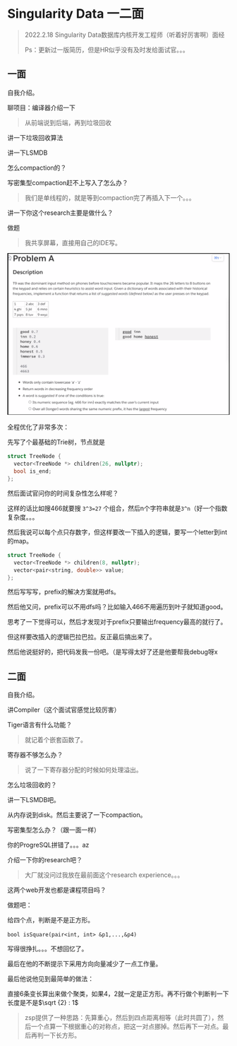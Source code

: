 # Singularity Data 一二面

> 2022.2.18 Singularity Data数据库内核开发工程师（听着好厉害啊）面经
>
> Ps：更新过一版简历，但是HR似乎没有及时发给面试官。。。

## 一面

自我介绍。

聊项目：编译器介绍一下

> 从前端说到后端，再到垃圾回收

讲一下垃圾回收算法

讲一下LSMDB

怎么compaction的？

写密集型compaction赶不上写入了怎么办？

> 我们是单线程的，就是等到compaction完了再插入下一个。。。

讲一下你这个research主要是做什么？

做题

> 我共享屏幕，直接用自己的IDE写。

<img src="./img/singularity1.png" style="zoom:50%;" />

全程优化了非常多次：

先写了个最基础的Trie树，节点就是

```c++
struct TreeNode {
  vector<TreeNode *> children(26, nullptr);
  bool is_end;
};
```

然后面试官问你的时间复杂性怎么样呢？

这样的话比如搜466就要搜 `3^3=27` 个组合，然后n个字符串就是`3^n`（好一个指数复杂度。。。

然后我说可以每个点只存数字，但这样要改一下插入的逻辑，要写一个letter到int的map。

```c++
struct TreeNode {
  vector<TreeNode *> children(8, nullptr);
  vector<pair<string, double>> value;
};
```

然后写写写，prefix的解决方案就用dfs。

然后他又问，prefix可以不用dfs吗？比如输入466不用遍历到叶子就知道good。

思考了一下觉得可以，然后才发现对于prefix只要输出frequency最高的就行了。

但这样要改插入的逻辑巴拉巴拉。反正最后搞出来了。

然后他说挺好的，把代码发我一份吧。（是写得太好了还是他要帮我debug呀x

## 二面

自我介绍。

讲Compiler（这个面试官感觉比较厉害）

Tiger语言有什么功能？

> 就记着个嵌套函数了。

寄存器不够怎么办？

> 说了一下寄存器分配的时候如何处理溢出。

怎么垃圾回收的？

讲一下LSMDB吧。

从内存说到disk。然后主要说了一下compaction。

写密集型怎么办？（跟一面一样）

你的ProgreSQL拼错了。。。az

介绍一下你的research吧？

> 大厂就没问过我放在最前面这个research experience。。。

这两个web开发也都是课程项目吗？

做题吧：

给四个点，判断是不是正方形。

`bool isSquare(pair<int, int> &p1,...,&p4)`

写得很挣扎。。。不想回忆了。

最后在他的不断提示下采用方向向量减少了一点工作量。

最后他说他见到最简单的做法：

直接6条变长算出来做个聚类，如果4，2就一定是正方形。再不行做个判断判一下长度是不是$\sqrt {2} : 1$

> zsp提供了一种思路：先算重心，然后到四点距离相等（此时共圆了），然后一个点算一下根据重心的对称点，把这一对点挪掉。然后再下一对点。最后再判一下长方形。
